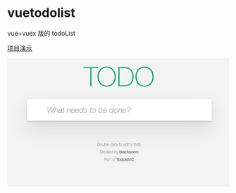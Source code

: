 # vuetodolist

vue+vuex 版的 todoList

[项目演示](https://tomatodroid.github.io/vuetodolist/)

![项目图片](https://github.com/TomatoDroid/vuetodolist/blob/master/public/show.png)